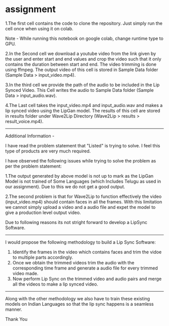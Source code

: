 # assignment

1.The first cell contains the code to clone the repository.  Just simply run the cell once when using it on colab.

Note - While running this notebook on google colab, change runtime type to GPU.

2.In the Second cell we download a youtube video from the link given by the user and enter start and end values and crop the video such that it only contains the duration between start and end. The video trimming is done using ffmpeg. The output video of this cell is stored in Sample Data folder (Sample Data > input_video.mp4).

3.In the third cell we provide the path of the audio to be included in the Lip Synced Video. This Cell writes the audio to Sample Data folder (Sample Data > input_audio.wav).

4.The Last cell takes the input_video.mp4 and input_audio.wav and makes a lip synced video using the LipGan model. The results of this cell are stored in results folder under Wave2Lip Directory (Wave2Lip > results > result_voice.mp4).

-----------------------------------------------------------------------------------------------------------------------------------------

Additional Information - 

I have read the problem statement that "Listed" is trying to solve. I feel this type of products are very much required.

I have observed the following issues while trying to solve the problem as per the problem statement:

1.The output generated by above model is not up to mark as the LipGan Model is not trained of Some Languages (which Includes Telugu as used in our assignment). Due to this we do not get a good output.

2.The second problem is that for Wave2Lip to function effectively the video (input_video.mp4) should contain faces in all the frames. With this limitation we cannot simply upload a video and a audio file and expet the model to give a production level output video.

Due to following reasons its not stright forward to develop a LipSync Software.

-----------------------------------------------------------------------------------------------------------------------------------------

I would propose the following methodology to build a Lip Sync Software:

1. Identify the frames in the video which contains faces and trim the vidoe to multiple parts accordingly.
2. Once we obtain the trimmed videos trim the audio with the corresponding time frame and generate a audio file for every trimmed video made.
3. Now perform Lip Sync on the trimmed video and audio pairs and merge all the videos to make a lip synced video.

-----------------------------------------------------------------------------------------------------------------------------------------

Along with the other methodology we also have to train these existing models on Indian Languages so that the lip sync happens is a seamless manner.

Thank You



